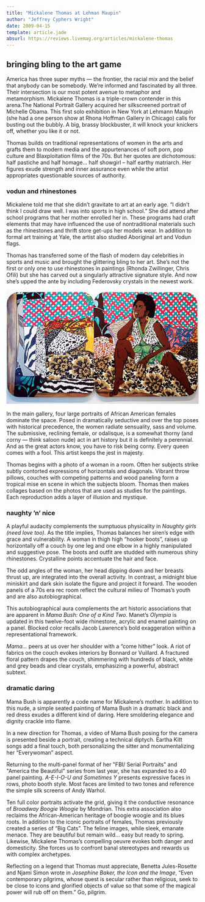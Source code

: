 ```yaml
---  
title: "Mickalene Thomas at Lehman Maupin"
author: "Jeffrey Cyphers Wright"
date: 2009-04-15
template: article.jade
absurl: https://reviews.livemag.org/articles/mickalene-thomas
---
```


## bringing bling to the art game

America has three super myths &mdash; the frontier, the racial mix and the belief that anybody can be somebody. We’re informed and fascinated by all three. Their intersection is our most potent avenue to metaphor and metamorphism. Mickalene Thomas is a triple-crown contender in this arena.<span class="more"></span>The National Portrait Gallery acquired her silkscreened portrait of Michelle Obama. This first solo exhibition in New York at Lehmann Maupin (she had a one person show at Rhona Hoffman Gallery in Chicago) calls for busting out the bubbly. A big, brassy blockbuster, it will knock your knickers off, whether you like it or not. 

Thomas builds on traditional representations of women in the arts and grafts them to modern media and the appurtenances of soft porn, pop culture and Blaxploitation films of the 70s. But her quotes are dichotomous: half pastiche and half homage… half showgirl – half earthy matriarch. Her figures exude strength and inner assurance even while the artist appropriates questionable sources of authority.

### vodun and rhinestones

Mickalene told me that she didn’t gravitate to art at an early age. “I didn’t think I could draw well. I was into sports in high school.” She did attend after school programs that her mother enrolled her in. These programs had craft elements that may have influenced the use of nontraditional materials such as the rhinestones and thrift store get-ups her models wear. In addition to formal art training at Yale, the artist also studied Aboriginal art and Vodun flags. 

Thomas has transferred some of the flash of modern day celebrities in sports and music and brought the glittering bling to her art. She’s not the first or only one to use rhinestones in paintings (Rhonda Zwillinger, Chris Ofili) but she has carved out a singularly attractive signature style. And now she’s upped the ante by including Federovsky crystals in the newest work.

![woman on couch](mickalene.jpg)

In the main gallery, four large portraits of African American females dominate the space. Posed in dramatically seductive and over the top poses with historical precedence, the women radiate sensuality, sass and volume.
The submissive, reclining female, or odalisque, is a somewhat thorny (and corny — think saloon nude) act in art history but it is definitely a perennial. And as the great actors know, you have to risk being corny. Every queen comes with a fool. This artist keeps the jest in majesty. 

Thomas begins with a photo of a woman in a room. Often her subjects strike subtly contorted expressions of horizontals and diagonals. Vibrant throw pillows, couches with competing patterns and wood paneling form a tropical mise en scene in which the subjects bloom. Thomas then makes collages based on the photos that are used as studies for the paintings. Each reproduction adds a layer of illusion and mystique.

### naughty ’n’ nice

A playful audacity complements the sumptuous physicality in *Naughty girls (need love too)*. As the title implies, Thomas balances her siren’s edge with grace and vulnerability. A woman in thigh high “hooker boots”, raises up horizontally off a couch by one leg and one elbow in a highly manipulated and suggestive pose. The boots and outfit are studded with numerous shiny rhinestones. Crystalline points accentuate the hair and face.

The odd angles of the woman, her head dipping down and her breasts thrust up, are integrated into the overall activity. In contrast, a midnight blue miniskirt and dark skin isolate the figure and project it forward. The wooden panels of a 70s era rec room reflect the cultural milieu of Thomas’s youth and are also autobiographical.

This autobiographical aura complements the art historic associations that are apparent in *Mama Bush: One of a Kind Two*. Manet’s *Olympia* is updated in this twelve-foot wide rhinestone, acrylic and enamel painting on a panel. Blocked color recalls Jacob Lawrence’s bold exaggeration within a representational framework.

*Mama…* peers at us over her shoulder with a “come hither” look. A riot of fabrics on the couch evokes interiors by Bonnard or Vuillard. A fractured floral pattern drapes the couch, shimmering with hundreds of black, white and grey beads and clear crystals, emphasizing a powerful, abstract subtext.

### dramatic daring

Mama Bush is apparently a code name for Mickalene’s mother. In addition to this nude, a simple seated painting of Mama Bush in a dramatic black and red dress exudes a different kind of daring. Here smoldering elegance and dignity crackle into flame. 

In a new direction for Thomas, a video of Mama Bush posing for the camera is presented beside a portrait, creating a technical diptych. Eartha Kitt songs add a final touch, both personalizing the sitter and monumentalizing her “Everywoman” aspect.

Returning to the multi-panel format of her "FBI/ Serial Portraits" and "America the Beautiful" series from last year, she has expanded to a 40 panel painting. *A-E-I-O-U and Sometimes Y* presents expressive faces in rows, photo booth style. Most faces are limited to two tones and reference the simple silk screens of Andy Warhol. 

Ten full color portraits activate the grid, giving it the conductive resonance of *Broadway Boogie Woogie* by Mondrian. This extra association also reclaims the African-American heritage of boogie woogie and its blues roots. 
In addition to the iconic portraits of females, Thomas previously created a series of “Big Cats”. The feline images, while sleek, emanate menace. They are beautiful but remain wild… easy but ready to spring. Likewise, Mickalene Thomas’s compelling oeuvre evokes both danger and domesticity. She forces us to confront banal stereotypes and rewards us with complex archetypes. 

Reflecting on a legend that Thomas must appreciate, Benetta Jules-Rosette and Njami Simon wrote in *Josephine Baker, the Icon and the Image*, “Even contemporary pilgrims, whose quest is secular rather than religious, seek to be close to icons and glorified objects of value so that some of the magical power will rub off on them.” Go, pilgrim.